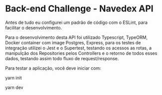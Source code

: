 # Back-end Challenge - Navedex API

Antes de tudo eu configurei um padrão de código com o ESLint, para facilitar o desenvolvimento.

Para o desenvolvimento desta API foi utilizado Typescript, TypeORM, Docker container com image Postgres, Express, para os testes de integração utilizei o Jest e o Supertest, testando os acessos as rotas, a manipulção dos Repositories pelos Controllers e o retorno de todos esses dados, testando assim todo fluxo de request/response.

Para testar a aplicação, você deve iniciar com:

yarn init

yarn dev

